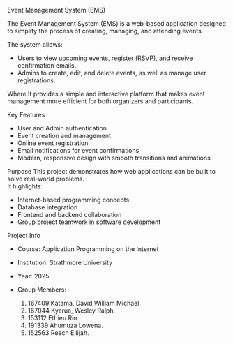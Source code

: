 Event Management System (EMS)

The Event Management System (EMS) is a web-based application designed to simplify the process of creating, managing, and attending events.  

The system allows:
- Users to view upcoming events, register (RSVP), and receive confirmation emails.  
- Admins to create, edit, and delete events, as well as manage user registrations.  

Where It provides a simple and interactive platform that makes event management more efficient for both organizers and participants.  
  
 Key Features
- User and Admin authentication  
- Event creation and management  
- Online event registration  
- Email notifications for event confirmations  
- Modern, responsive design with smooth transitions and animations  

Purpose
This project demonstrates how web applications can be built to solve real-world problems.  
It highlights:
- Internet-based programming concepts  
- Database integration  
- Frontend and backend collaboration  
- Group project teamwork in software development  

Project Info
- Course: Application Programming on the Internet  
- Institution: Strathmore University  
- Year: 2025  

- Group Members:
  1. 167409 Katama, David William Michael.
  2. 167044 Kyarua, Wesley Ralph.
  3. 153112 Ethieu Rin.
  4. 191339 Ahumuza Lowena.
  5. 152563 Reech Ellijah.
